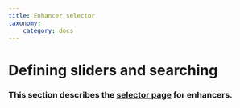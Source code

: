 ```yaml
---
title: Enhancer selector
taxonomy:
    category: docs
---
```



# Defining sliders and searching 

### This section describes the [selector page](http://slidebase.binf.ku.dk/human_enhancers/selector) for enhancers. 